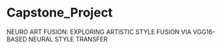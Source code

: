 # Capstone_Project
NEURO ART FUSION: EXPLORING ARTISTIC STYLE FUSION VIA VGG16-BASED NEURAL STYLE TRANSFER
